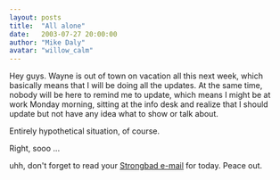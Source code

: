 ```yaml
---
layout: posts
title:  "All alone"
date:   2003-07-27 20:00:00
author: "Mike Daly"
avatar: "willow_calm"
---
```

Hey guys. Wayne is out of town on vacation all this next week, which basically means that I will be doing all the updates. At the same time, nobody will be here to remind me to update, which means I might be at work Monday morning, sitting at the info desk and realize that I should update but not have any idea what to show or talk about.

 Entirely hypothetical situation, of course.

 Right, sooo ...

 uhh, don't forget to read your [Strongbad e-mail](http://www.homestarrunner.com) for today. Peace out.